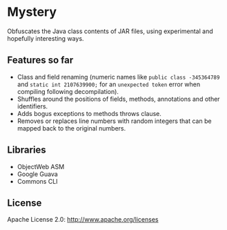 # Mystery
Obfuscates the Java class contents of JAR files, using experimental and hopefully interesting ways.

## Features so far
* Class and field renaming (numeric names like ``public class -345364789`` and ``static int 2107639900;`` for an ``unexpected token`` error when compiling following decompilation).
* Shuffles around the positions of fields, methods, annotations and other identifiers.
* Adds bogus exceptions to methods throws clause.
* Removes or replaces line numbers with random integers that can be mapped back to the original numbers.

## Libraries

* ObjectWeb ASM
* Google Guava
* Commons CLI

## License
Apache License 2.0: http://www.apache.org/licenses
